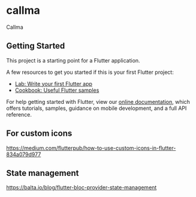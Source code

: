 # callma

Callma

## Getting Started

This project is a starting point for a Flutter application.

A few resources to get you started if this is your first Flutter project:

- [Lab: Write your first Flutter app](https://flutter.dev/docs/get-started/codelab)
- [Cookbook: Useful Flutter samples](https://flutter.dev/docs/cookbook)

For help getting started with Flutter, view our 
[online documentation](https://flutter.dev/docs), which offers tutorials, 
samples, guidance on mobile development, and a full API reference.

## For custom icons

https://medium.com/flutterpub/how-to-use-custom-icons-in-flutter-834a079d977

## State management

https://balta.io/blog/flutter-bloc-provider-state-management